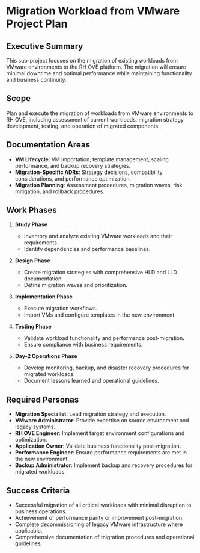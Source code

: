 # Migration Workload from VMware Project Plan

## Executive Summary

This sub-project focuses on the migration of existing workloads from VMware environments to the RH OVE platform. The migration will ensure minimal downtime and optimal performance while maintaining functionality and business continuity.

## Scope

Plan and execute the migration of workloads from VMware environments to RH OVE, including assessment of current workloads, migration strategy development, testing, and operation of migrated components.

## Documentation Areas
- **VM Lifecycle**: VM importation, template management, scaling performance, and backup recovery strategies.
- **Migration-Specific ADRs**: Strategy decisions, compatibility considerations, and performance optimization.
- **Migration Planning**: Assessment procedures, migration waves, risk mitigation, and rollback procedures.

## Work Phases
1. **Study Phase**
   - Inventory and analyze existing VMware workloads and their requirements.
   - Identify dependencies and performance baselines.

2. **Design Phase**
   - Create migration strategies with comprehensive HLD and LLD documentation.
   - Define migration waves and prioritization.

3. **Implementation Phase**
   - Execute migration workflows.
   - Import VMs and configure templates in the new environment.

4. **Testing Phase**
   - Validate workload functionality and performance post-migration.
   - Ensure compliance with business requirements.

5. **Day-2 Operations Phase**
   - Develop monitoring, backup, and disaster recovery procedures for migrated workloads.
   - Document lessons learned and operational guidelines.

## Required Personas
- **Migration Specialist**: Lead migration strategy and execution.
- **VMware Administrator**: Provide expertise on source environment and legacy systems.
- **RH OVE Engineer**: Implement target environment configurations and optimization.
- **Application Owner**: Validate business functionality post-migration.
- **Performance Engineer**: Ensure performance requirements are met in the new environment.
- **Backup Administrator**: Implement backup and recovery procedures for migrated workloads.

## Success Criteria
- Successful migration of all critical workloads with minimal disruption to business operations.
- Achievement of performance parity or improvement post-migration.
- Complete decommissioning of legacy VMware infrastructure where applicable.
- Comprehensive documentation of migration procedures and operational guidelines.
